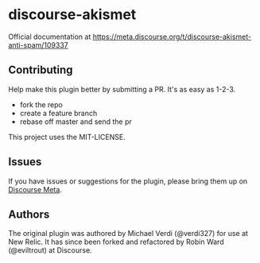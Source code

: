 # discourse-akismet

Official documentation at https://meta.discourse.org/t/discourse-akismet-anti-spam/109337

## Contributing

Help make this plugin better by submitting a PR.  It's as easy as 1-2-3.

* fork the repo
* create a feature branch
* rebase off master and send the pr

This project uses the MIT-LICENSE.


## Issues

If you have issues or suggestions for the plugin, please bring them up on [Discourse Meta](https://meta.discourse.org).

## Authors

The original plugin was authored by Michael Verdi (@verdi327) for use at New Relic. It has since been
forked and refactored by Robin Ward (@eviltrout) at Discourse.
